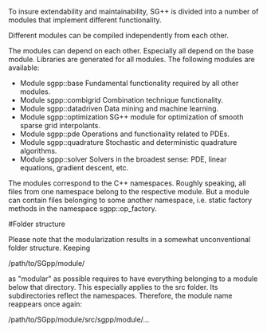 To insure extendability and maintainability, SG++ is divided into a number of modules that implement different functionality.

Different modules can be compiled independently from each other.

The modules can depend on each other. Especially all depend on the base module. Libraries are generated for all modules. The following modules are available:

* Module sgpp::base Fundamental functionality required by all other modules.
* Module sgpp::combigrid Combination technique functionality.
* Module sgpp::datadriven Data mining and machine learning.
* Module sgpp::optimization SG++ module for optimization of smooth sparse grid interpolants.
* Module sgpp::pde Operations and functionality related to PDEs.
* Module sgpp::quadrature Stochastic and deterministic quadrature algorithms.
* Module sgpp::solver Solvers in the broadest sense: PDE, linear equations, gradient descent, etc.

The modules correspond to the C++ namespaces. Roughly speaking, all files from one namespace belong to the respective module. But a module can contain files belonging to some another namespace, i.e. static factory methods in the namespace sgpp::op_factory.

#Folder structure

Please note that the modularization results in a somewhat unconventional folder structure. Keeping

/path/to/SGpp/module/

as "modular" as possible requires to have everything belonging to a module below that directory. This especially applies to the src folder. Its subdirectories reflect the namespaces. Therefore, the module name reappears once again:

/path/to/SGpp/module/src/sgpp/module/...

